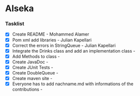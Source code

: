 # Alseka

### Tasklist

- [x] Create README - Mohammed Alamer
- [x] Pom xml add libraries - Julian Kapellari
- [x]  Correct the errors in StringQueue - Julian Kapellari
- [x]  Integrate the Drinks class and add an implementation class - 
- [x]  Add Methods to class - 
- [x]  Create JavaDoc -
- [x]  Create JUnit Tests -
- [x]  Create DoubleQueue -
- [x]  Create maven site -
- [x]  Everyone has to add nachname.md with informations of the contributions - 